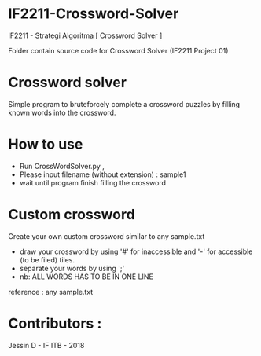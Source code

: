 # IF2211-Crossword-Solver
IF2211 - Strategi Algoritma [ Crossword Solver ]

Folder contain source code for Crossword Solver (IF2211 Project 01)

# Crossword solver
Simple program to bruteforcely complete a crossword puzzles by filling known words into the crossword.

# How to use
* Run CrossWordSolver.py , 
* Please input filename (without extension) : sample1
* wait until program finish filling the crossword

# Custom crossword
Create your own custom crossword similar to any sample.txt

* draw your crossword by using '#' for inaccessible and '-' for accessible (to be filed) tiles.
* separate your words by using ';' 
* nb: ALL WORDS HAS TO BE IN ONE LINE
 
reference : any sample.txt 

# Contributors :
Jessin D - IF ITB - 2018
